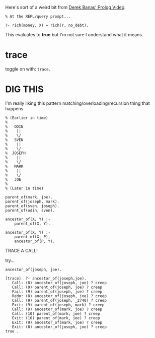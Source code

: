 Here's sort of a weird bit from [Derek Banas' Prolog Video](https://www.youtube.com/watch?v=SykxWpFwMGs):


    % At the REPL/query prompt...

    ?- rich(money, X) = rich(Y, no_debt).

This evaluates to **true** but I'm not sure I understand what it means.


# trace #

toggle on with: `trace.`


DIG THIS
========


I'm really liking this pattern matching/overloading/recursion thing that happens. 

    % (Earlier in time)
    %
    %   ODIN
    %    ||
    %    \/
    %   SVEN
    %    ||
    %    \/
    %  JOSEPH
    %    ||
    %    \/
    %   MARK
    %    ||
    %    \/
    %   JOE
    %
    % (Later in time)

    parent_of(mark, joe).
    parent_of(joseph, mark).
    parent_of(sven, joseph).
    parent_of(odin, sven).

    ancestor_of(X, Y) :-
        parent_of(X, Y).

    ancestor_of(X, Y) :-
        parent_of(X, P),
        ancestor_of(P, Y).


TRACE A CALL!

try...

    ancestor_of(joseph, joe).

	[trace]  ?- ancestor_of(joseph,joe).
	   Call: (8) ancestor_of(joseph, joe) ? creep
	   Call: (9) parent_of(joseph, joe) ? creep
	   Fail: (9) parent_of(joseph, joe) ? creep
	   Redo: (8) ancestor_of(joseph, joe) ? creep
	   Call: (9) parent_of(joseph, _2740) ? creep
	   Exit: (9) parent_of(joseph, mark) ? creep
	   Call: (9) ancestor_of(mark, joe) ? creep
	   Call: (10) parent_of(mark, joe) ? creep
	   Exit: (10) parent_of(mark, joe) ? creep
	   Exit: (9) ancestor_of(mark, joe) ? creep
	   Exit: (8) ancestor_of(joseph, joe) ? creep
	true .

